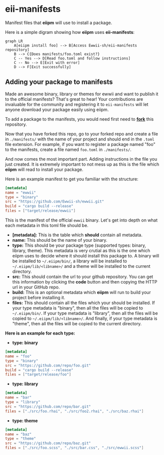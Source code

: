 # eii-manifests

Manifest files that **eiipm** will use to install a package.

Here is a simple digram showing how **eiipm** uses **eii-manifests**:

```mermaid
graph LR
    A[eiipm install foo] --> B[Access Ewwii-sh/eii-manifests repository]
    B --> C{Does manifests/foo.toml exist?}
    C -- Yes --> D[Read foo.toml and follow instructions]
    C -- No --> E[Exit with error]
    D --> F[Exit successfully]
```

## Adding your package to manifests

Made an awesome binary, library or themes for ewwii and want to publish it to the official manifests? That's great to hear! Your contributions are invaluable for the community and registering it to `eii-manifests` will let anyone download your package easily using eiipm. 

To add a package to the manifests, you would need first need to **[fork](https://github.com/Ewwii-sh/eii-manifests/fork)** this repository. 

Now that you have forked this repo, go to your forked repo and create a file in `./manifests/` with the name of your project and should end in the `.toml` file extension. For example, if you want to register a package named "foo" to the manifests, create a file named `foo.toml` in `./manifests/`. 

And now comes the most important part. Adding instructions in the file you just created. It is extremely important to not mess up as this is the file which **eiipm** will read to install your package.

Here is an example manifest to get you familiar with the structure:

```toml
[metadata]
name = "ewwii"
type = "binary"
src = "https://github.com/Ewwii-sh/ewwii.git"
build = "cargo build --release"
files = ["target/release/ewwii"]
```

This is the manifest of the official `ewwii` binary. Let's get into depth on what each metadata in this toml file should be.

- **[metadata]:** This is the table which **should** contain all metadata.
- **name:** This should be the name of your binary.
- **type:** This should be your package type (supported types: binary, library, theme). This metadata is very crutial as this is the one which eiipm uses to decide where it should install this package to. A binary will be installed to `~/.eiipm/bin/`, a library will be installed to `~/.eiipm/lib/<libname>/` and a theme will be installed to the current directory.
- **src:** This should contain the url to your github repository. You can get this information by clicking the **code** button and then copying the HTTP url in your GitHub repo.
- **build:** This is an optional metadata which **eiipm** will run to build your project before installing it.
- **files:** This should contain all the files which your should be installed. If your type metadata is "binary", then all the files will be copied to `~/.eiipm/bin/`. If your type metadata is "library", then all the files will be copied to `~/.eiipm/lib/<libname>/`. And finally, if your type metadata is "theme", then all the files will be copied to the current directory.

**Here is an example for each type:**

- **type: binary**

```toml
[metadata]
name = "foo"
type = "binary"
src = "https://github.com/repo/foo.git"
build = "cargo build --release"
files = ["target/release/foo"]
```

- **type: library**

```toml
[metadata]
name = "bar"
type = "library"
src = "https://github.com/repo/bar.git"
files = ["./src/foo.rhai", "./src/foo2.rhai", "./src/baz.rhai"]
```

- **type: theme**

```toml
[metadata]
name = "baz"
type = "theme"
src = "https://github.com/repo/baz.git"
files = ["./src/foo.scss", "./src/bar.css", "./src/ewwii.scss"]
```
